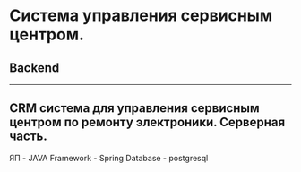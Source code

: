 # Система управления сервисным центром.
## Backend
---
CRM система для управления сервисным центром по ремонту электроники.
Серверная часть.
---
ЯП - JAVA
Framework - Spring
Database - postgresql
